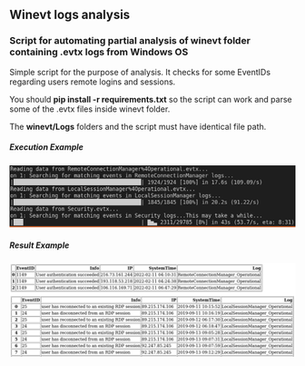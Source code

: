 ## Winevt logs analysis

### Script for automating partial analysis of winevt folder containing .evtx logs from Windows OS

Simple script for the purpose of analysis. It checks for some EventIDs regarding users remote logins and sessions.

You should **pip install -r requirements.txt** so the script can work and parse some of the .evtx files inside winevt folder.

The **winevt/Logs** folders and the script must have identical file path.

##### Execution Example #####

![Image of Spreadsheet](https://github.com/georgi-i/winevt_logs_analysis/blob/main/search.png)

##### Result Example #####

![Image of Spreadsheet](https://github.com/georgi-i/winevt_logs_analysis/blob/main/result.png)
